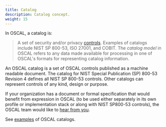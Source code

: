 ```yaml
---
title: Catalog
description: Catalog concept.
weight: 15
---
```


In OSCAL, a catalog is:

> A set of security and/or privacy [controls](../control/). Examples of catalogs include NIST SP 800-53, ISO 27001, and COBIT. The *catalog model* in OSCAL refers to any data made available for processing in one of OSCAL's formats for representing catalog information.

An OSCAL catalog is a set of OSCAL controls published as a machine readable document. The catalog for NIST Special Publication (SP) 800-53 Revision 4 defines all NIST SP 800-53 controls. Other catalogs can represent controls of any kind, design or purpose.

If your organization has a document or formal specification that would benefit from expression in OSCAL (to be used either separately in its own profile or implementation stack or along with NIST SP800-53 controls), the OSCAL team would like to  [hear from you](mailto:oscal@nist.gov).

See [examples](/documentation/examples/catalog/) of OSCAL catalogs.
